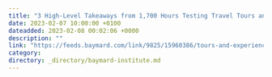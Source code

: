 ```yaml
---
title: "3 High-Level Takeaways from 1,700 Hours Testing Travel Tours and Experience Booking Sites"
date: 2023-02-07 10:00:00 +0100
dateadded: 2023-02-08 00:02:06 +0000
description: ""
link: "https://feeds.baymard.com/link/9825/15960386/tours-and-experiences-launch"
category:
directory: _directory/baymard-institute.md
---
```

